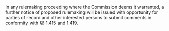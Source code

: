 In any rulemaking proceeding where the Commission deems it warranted, a further notice of proposed rulemaking will be issued with opportunity for parties of record and other interested persons to submit comments in conformity with §§ 1.415 and 1.419.

